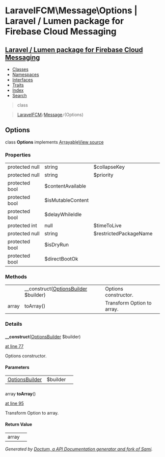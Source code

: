 # LaravelFCM\Message\Options | Laravel / Lumen package for Firebase Cloud Messaging    

## [Laravel / Lumen package for Firebase Cloud Messaging](../../index.md)

- [Classes](../../classes.md)
- [Namespaces](../../namespaces.md)
- [Interfaces](../../interfaces.md)
- [Traits](../../traits.md)
- [Index](../../doc-index.md)
- [Search](../../search.md)

>class

>    [LaravelFCM](../../LaravelFCM.md)` / `[Message](../../LaravelFCM/Message.md)` / `(Options)
## Options

class **Options**        implements
        <abbr title="Illuminate\Contracts\Support\Arrayable">Arrayable</abbr>[View source](https://github.com/code-lts/Laravel-FCM/blob/main/Message/Options.php)






### Properties

|   |   |   |   |
|---|---|---|---|
|<a name="property_collapseKey"></a>protected null|string|$collapseKey|||
|<a name="property_priority"></a>protected null|string|$priority|||
|<a name="property_contentAvailable"></a>protected bool|$contentAvailable|||
|<a name="property_isMutableContent"></a>protected bool|$isMutableContent|||
|<a name="property_delayWhileIdle"></a>protected bool|$delayWhileIdle|||
|<a name="property_timeToLive"></a>protected int|null|$timeToLive|||
|<a name="property_restrictedPackageName"></a>protected null|string|$restrictedPackageName|||
|<a name="property_isDryRun"></a>protected bool|$isDryRun|||
|<a name="property_directBootOk"></a>protected bool|$directBootOk|||
### Methods

|   |   |   |   |
|---|---|---|---|
||<a name="#method___construct"></a>__construct([<abbr title="LaravelFCM\Message\OptionsBuilder">OptionsBuilder</abbr>](../../LaravelFCM/Message/OptionsBuilder.md) $builder)|Options constructor.||
|array|<a name="#method_toArray"></a>toArray()|Transform Option to array.||


### Details
<a name id="method___construct"></a>

### 
  **__construct**([<abbr title="LaravelFCM\Message\OptionsBuilder">OptionsBuilder</abbr>](../../LaravelFCM/Message/OptionsBuilder.md) $builder)

[at line 77](https://github.com/code-lts/Laravel-FCM/blob/main/Message/Options.php#L77)

Options constructor.        

#### Parameters

|   |   |   |
|---|---|---|
|[<abbr title="LaravelFCM\Message\OptionsBuilder">OptionsBuilder</abbr>](../../LaravelFCM/Message/OptionsBuilder.md)|$builder|
<a name id="method_toArray"></a>

### 
 array **toArray**()

[at line 95](https://github.com/code-lts/Laravel-FCM/blob/main/Message/Options.php#L95)

Transform Option to array.        

#### Return Value

|   |   |
|---|---|
|array|

_Generated by [Doctum, a API Documentation generator and fork of Sami](https://github.com/code-lts/doctum)._